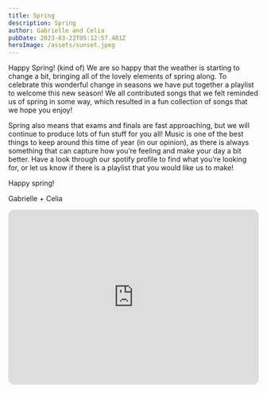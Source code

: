 ```yaml
---
title: Spring
description: Spring
author: Gabrielle and Celia
pubDate: 2023-03-22T05:12:57.481Z
heroImage: /assets/sunset.jpeg
---
```

Happy Spring! (kind of) We are so happy that the weather is starting to change a bit, bringing all of the lovely elements of spring along. To celebrate this wonderful change in seasons we have put together a playlist to welcome this new season! We all contributed songs that we felt reminded us of spring in some way, which resulted in a fun collection of songs that we hope you enjoy!



Spring also means that exams and finals are fast approaching, but we will continue to produce lots of fun stuff for you all! Music is one of the best things to keep around this time of year (in our opinion), as there is always something that can capture how you’re feeling and make your day a bit better. Have a look through our spotify profile to find what you’re looking for, or let us know if there is a playlist that you would like us to make!



Happy spring!



Gabrielle + Celia

<iframe style="border-radius:12px" src="https://open.spotify.com/embed/playlist/138IZlhT0ulABx9KX7xa1g?utm_source=generator" width="100%" height="352" frameBorder="0" allowfullscreen="" allow="autoplay; clipboard-write; encrypted-media; fullscreen; picture-in-picture" loading="lazy"></iframe>